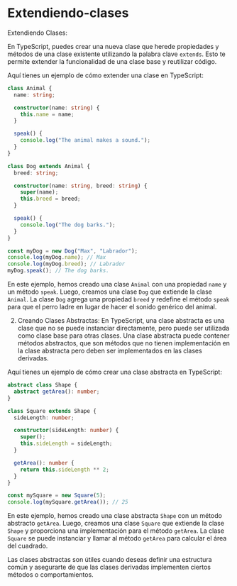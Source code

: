 # Extendiendo-clases

Extendiendo Clases:

En TypeScript, puedes crear una nueva clase que herede propiedades y métodos de una clase existente utilizando la palabra clave `extends`. Esto te permite extender la funcionalidad de una clase base y reutilizar código.

Aquí tienes un ejemplo de cómo extender una clase en TypeScript:

```typescript
class Animal {
  name: string;

  constructor(name: string) {
    this.name = name;
  }

  speak() {
    console.log("The animal makes a sound.");
  }
}

class Dog extends Animal {
  breed: string;

  constructor(name: string, breed: string) {
    super(name);
    this.breed = breed;
  }

  speak() {
    console.log("The dog barks.");
  }
}

const myDog = new Dog("Max", "Labrador");
console.log(myDog.name); // Max
console.log(myDog.breed); // Labrador
myDog.speak(); // The dog barks.
```

En este ejemplo, hemos creado una clase `Animal` con una propiedad `name` y un método `speak`. Luego, creamos una clase `Dog` que extiende la clase `Animal`. La clase `Dog` agrega una propiedad `breed` y redefine el método `speak` para que el perro ladre en lugar de hacer el sonido genérico del animal.

2. Creando Clases Abstractas:
En TypeScript, una clase abstracta es una clase que no se puede instanciar directamente, pero puede ser utilizada como clase base para otras clases. Una clase abstracta puede contener métodos abstractos, que son métodos que no tienen implementación en la clase abstracta pero deben ser implementados en las clases derivadas.

Aquí tienes un ejemplo de cómo crear una clase abstracta en TypeScript:

```typescript
abstract class Shape {
  abstract getArea(): number;
}

class Square extends Shape {
  sideLength: number;

  constructor(sideLength: number) {
    super();
    this.sideLength = sideLength;
  }

  getArea(): number {
    return this.sideLength ** 2;
  }
}

const mySquare = new Square(5);
console.log(mySquare.getArea()); // 25
```

En este ejemplo, hemos creado una clase abstracta `Shape` con un método abstracto `getArea`. Luego, creamos una clase `Square` que extiende la clase `Shape` y proporciona una implementación para el método `getArea`. La clase `Square` se puede instanciar y llamar al método `getArea` para calcular el área del cuadrado.

Las clases abstractas son útiles cuando deseas definir una estructura común y asegurarte de que las clases derivadas implementen ciertos métodos o comportamientos.
